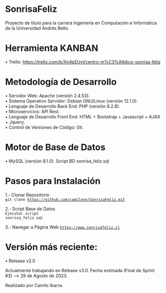 # SonrisaFeliz
Proyecto de título para la carrera Ingeniería en Computación e Informática de la Universidad Andrés Bello.

# Herramienta KANBAN 
• Trello: https://trello.com/b/Xn4pEUvl/centro-m%C3%A9dico-sonrisa-feliz

# Metodología de Desarrollo
• Servidor Web: Apache (versión 2.4.53). <br>
• Sistema Operativo Servidor: Debian GNU/Linux (versión 12.1.0). <br>
• Lenguaje de Desarrollo Back End: PHP (versión 8.2.8). <br>
• Microservicios: API Rest. <br>
• Lenguaje de Desarrollo Front End: HTML + Bootstrap + Javascript + AJAX + Jquery. <br>
• Control de Versiones de Código: Git. <br>

# Motor de Base de Datos
• MySQL (versión 8.1.0). Script BD sonrisa_feliz.sql <br>

# Pasos para Instalación
1.- Clonar Repositorio <br>
<code>git clone https://github.com/camilone/SonrisaFeliz.git</code> <br>

2.- Script Base de Datos <br>
<code>Ejecutar script sonrisa_feliz.sql</code> <br>

3.- Navegar a Página Web
<code>https://www.sonrisafeliz.cl</code> <br>

# Versión más reciente:
• Release v2.0 <br>

Actualmente trabajando en Release v3.0.
Fecha estimada (Final de Sprint #3) --> 29 de Agosto de 2023.


Realizado por Camilo Ibarra.
